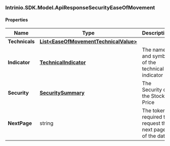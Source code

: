 [//]: # (CLASS:Intrinio.SDK.Model.ApiResponseSecurityEaseOfMovement)

[//]: # (KIND:object)

### Intrinio.SDK.Model.ApiResponseSecurityEaseOfMovement
#### Properties

[//]: # (START_DEFINITION)

Name | Type | Description
------------ | ------------- | -------------
**Technicals** | [**List&lt;EaseOfMovementTechnicalValue&gt;**](EaseOfMovementTechnicalValue.md) |  &nbsp;
**Indicator** | [**TechnicalIndicator**](TechnicalIndicator.md) | The name and symbol of the technical indicator &nbsp;
**Security** | [**SecuritySummary**](SecuritySummary.md) | The Security of the Stock Price &nbsp;
**NextPage** | string | The token required to request the next page of the data &nbsp;

[//]: # (END_DEFINITION)


[//]: # (CONTAINED_CLASS:Intrinio.SDK.Model.EaseOfMovementTechnicalValue)


[//]: # (CONTAINED_CLASS:Intrinio.SDK.Model.TechnicalIndicator)


[//]: # (CONTAINED_CLASS:Intrinio.SDK.Model.SecuritySummary)


